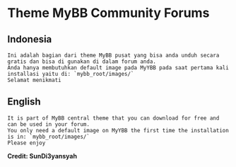 # Theme MyBB Community Forums
## Indonesia

	Ini adalah bagian dari theme MyBB pusat yang bisa anda unduh secara gratis dan bisa di gunakan di dalam forum anda. 
	Anda hanya membutuhkan default image pada MyYBB pada saat pertama kali installasi yaitu di: `mybb_root/images/` 
	Selamat menikmati


## English

	It is part of MyBB central theme that you can download for free and can be used in your forum. 
	You only need a default image on MyYBB the first time the installation is in: `mybb_root/images/` 
	Please enjoy

**Credit: SunDi3yansyah**